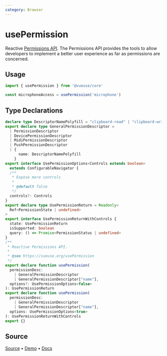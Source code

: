 ```yaml
---
category: Browser
---
```


# usePermission

Reactive [Permissions API](https://developer.mozilla.org/en-US/docs/Web/API/Permissions_API). The Permissions API provides the tools to allow developers to implement a better user experience as far as permissions are concerned.

## Usage

```js
import { usePermission } from '@vueuse/core'

const microphoneAccess = usePermission('microphone')
```


<!--FOOTER_STARTS-->
## Type Declarations

```typescript
declare type DescriptorNamePolyfill = "clipboard-read" | "clipboard-write"
export declare type GeneralPermissionDescriptor =
  | PermissionDescriptor
  | DevicePermissionDescriptor
  | MidiPermissionDescriptor
  | PushPermissionDescriptor
  | {
      name: DescriptorNamePolyfill
    }
export interface UsePermissionOptions<Controls extends boolean>
  extends ConfigurableNavigator {
  /**
   * Expose more controls
   *
   * @default false
   */
  controls?: Controls
}
export declare type UsePermissionReturn = Readonly<
  Ref<PermissionState | undefined>
>
export interface UsePermissionReturnWithControls {
  state: UsePermissionReturn
  isSupported: boolean
  query: () => Promise<PermissionStatus | undefined>
}
/**
 * Reactive Permissions API.
 *
 * @see https://vueuse.org/usePermission
 */
export declare function usePermission(
  permissionDesc:
    | GeneralPermissionDescriptor
    | GeneralPermissionDescriptor["name"],
  options?: UsePermissionOptions<false>
): UsePermissionReturn
export declare function usePermission(
  permissionDesc:
    | GeneralPermissionDescriptor
    | GeneralPermissionDescriptor["name"],
  options: UsePermissionOptions<true>
): UsePermissionReturnWithControls
export {}
```

## Source

[Source](https://github.com/vueuse/vueuse/blob/main/packages/core/usePermission/index.ts) • [Demo](https://github.com/vueuse/vueuse/blob/main/packages/core/usePermission/demo.vue) • [Docs](https://github.com/vueuse/vueuse/blob/main/packages/core/usePermission/index.md)


<!--FOOTER_ENDS-->

